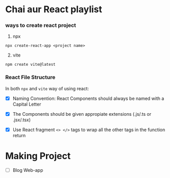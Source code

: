# Chai aur React playlist

### ways to create react project

1. npx

```
npx create-react-app <project name>
```

2. vite

```
npm create vite@latest
```

### React File Structure

In both `npx` and `vite` way of using react:
- [x] Naming Convention: React Components should always be named with a Capital Letter
- [x] The Components should be given appropiate extensions (.js/.ts or .jsx/.tsx)
- [x] Use React fragment `<> </>` tags to wrap all the other tags in the function return



# Making Project
- [ ] Blog Web-app

